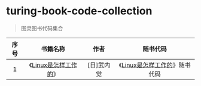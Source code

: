 # turing-book-code-collection
> 图灵图书代码集合

| 序号 |          书籍名称          |    作者    |              随书代码              |
| :--: | :------------------------: | :--------: | :--------------------------------: |
|  1   | 《[Linux是怎样工作的][0]》 | [日]武内觉 | 《[Linux是怎样工作的][1]》随书代码 |











[0]:https://book.douban.com/subject/35768243/
[1]:https://github.com/MarkShen1992/turing-book-code-collection/tree/main/linux-in-practice
